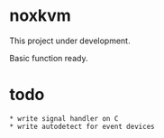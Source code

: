 # noxkvm

This project under development.

Basic function ready.

# todo
	* write signal handler on C
	* write autodetect for event devices
